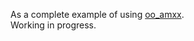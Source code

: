 As a complete example of using [oo_amxx](https://github.com/hollacs/oo_amxx/tree/no-std). \
Working in progress.
